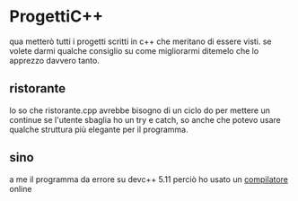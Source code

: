 # ProgettiC++
qua metterò tutti i progetti scritti in c++ che meritano di essere visti.
se volete darmi qualche consiglio su come migliorarmi ditemelo che lo apprezzo davvero tanto.

## ristorante
lo so che ristorante.cpp avrebbe bisogno di un ciclo do per mettere un continue se l'utente sbaglia ho un try e catch, so anche che potevo usare qualche struttura più elegante per il programma.

## sino
a me il programma da errore su devc++ 5.11 perciò ho usato un [compilatore](https://www.onlinegdb.com/online_c++_compiler) online

